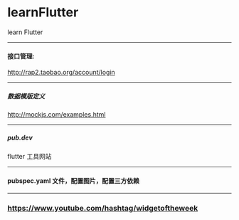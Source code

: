 # learnFlutter

learn Flutter

<hr>

#### 接口管理:

http://rap2.taobao.org/account/login

<hr>

##### 数据模版定义

http://mockjs.com/examples.html

<hr>

##### pub.dev

flutter 工具网站

<hr>

#### pubspec.yaml 文件，配置图片，配置三方依赖

<hr>

### https://www.youtube.com/hashtag/widgetoftheweek
